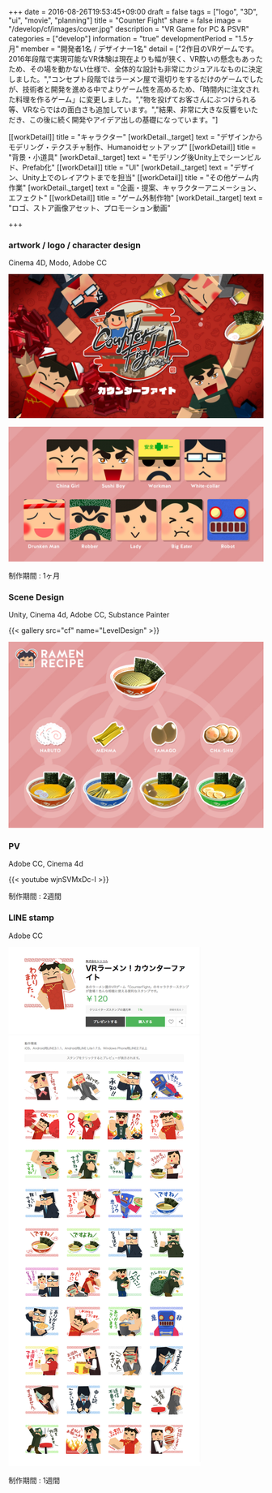 +++
date = 2016-08-26T19:53:45+09:00
draft = false
tags = ["logo", "3D", "ui", "movie", "planning"]
title = "Counter Fight"
share = false
image = "/develop/cf/images/cover.jpg"
description = "VR Game for PC & PSVR"
categories = ["develop"]
information = "true"
developmentPeriod = "1.5ヶ月"
member = "開発者1名 / デザイナー1名"
detail = ["2作目のVRゲームです。2016年段階で実現可能なVR体験は現在よりも幅が狭く、VR酔いの懸念もあったため、その場を動かない仕様で、全体的な設計も非常にカジュアルなものに決定しました。","コンセプト段階ではラーメン屋で湯切りをするだけのゲームでしたが、技術者と開発を進める中でよりゲーム性を高めるため、「時間内に注文された料理を作るゲーム」に変更しました。","物を投げてお客さんにぶつけられる等、VRならではの面白さも追加しています。","結果、非常に大きな反響をいただき、この後に続く開発やアイデア出しの基礎になっています。"]

[[workDetail]]
  title = "キャラクター"
  [workDetail._target]
    text = "デザインからモデリング・テクスチャ制作、Humanoidセットアップ"
[[workDetail]]
  title = "背景・小道具"
  [workDetail._target]
    text = "モデリング後Unity上でシーンビルド、Prefab化"
[[workDetail]]
  title = "UI"
  [workDetail._target]
    text = "デザイン、Unity上でのレイアウトまでを担当"
[[workDetail]]
  title = "その他ゲーム内作業"
  [workDetail._target]
    text = "企画・提案、キャラクターアニメーション、エフェクト"
[[workDetail]]
  title = "ゲーム外制作物"
  [workDetail._target]
    text = "ロゴ、ストア画像アセット、プロモーション動画"

+++

### artwork / logo / character design

Cinema 4D, Modo, Adobe CC

![](images/cover.jpg)

![](images/face.jpg)

制作期間 : 1ヶ月

### Scene Design

Unity, Cinema 4d, Adobe CC, Substance Painter

{{< gallery src="cf" name="LevelDesign" >}}

![](images/recipe.jpg)

### PV

Adobe CC, Cinema 4d

{{< youtube wjnSVMxDc-I >}}

制作期間 : 2週間

### LINE stamp

Adobe CC

![](images/stamp.jpg)

制作期間 : 1週間
